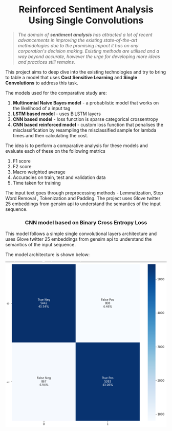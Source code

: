 <h1 align="center"> <strong> Reinforced Sentiment Analysis Using Single Convolutions </strong> </h1>

>*The domain of **sentiment analysis** has attracted a lot of recent advancements in improving the existing state-of-the-art methodologies due to the promising impact it has on any corporation's decision making. Existing methods are utilised and a way beyond accurate, however the urge for developing more ideas and practices still remains.*

This project aims to deep dive into the existing technologies and try to bring to table a model that uses **Cost Sensitive Learning** and **Single Convolutions** to address this task.

The models used for the comparative study are:
1. **Multinomial Naive Bayes model** - a probablistic model that works on the likelihood of a input tag
2. **LSTM based model** - uses BiLSTM layers 
3. **CNN based model** - loss function is sparse categorical crossentropy
4. **CNN based reinforced model** - custom loss function that penalises the misclassification by resampling the misclassified sample for lambda times and then calculating the cost.

The idea is to perform a comparative analysis for these models and evaluate each of these on the following metrics
1. F1 score
2. F2 score
3. Macro weighted average
4. Accuracies on train, test and validation data
5. Time taken for training


The input text goes through preprocessing methods - Lemmatization, Stop Word Removal , Tokenization and Padding. The project uses Glove twitter 25 embeddings from gensim api to understand the semantics of the input sequence.


<h3 align="center"> <strong> CNN model based on Binary Cross Entropy Loss </strong> </h3>

This model follows a simple single convolutional layers architecture and uses Glove twitter 25 embeddings from gensim api to understand the semantics of the input sequence.

The model architecture is shown below:

![imgs/cf_lstm.png](https://github.com/14-muskan/Reinforced-Sentiment-Analysis/blob/main/imgs/cf_lstm.png?raw=true)

